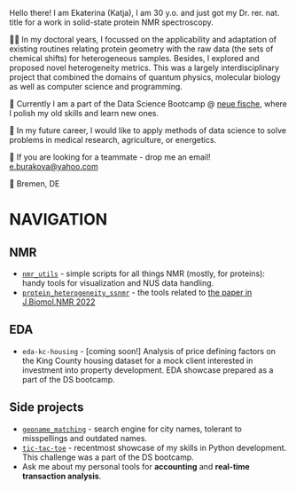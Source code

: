 Hello there! I am Ekaterina (Katja), I am 30 y.o. and just got my Dr. rer. nat. title for a work in solid-state protein NMR spectroscopy. 

👩‍🎓 In my doctoral years, I focussed on the applicability and adaptation of existing routines relating protein geometry with the raw data (the sets of chemical shifts) for heterogeneous samples. Besides, I explored and proposed novel heterogeneity metrics. 
This was a largely interdisciplinary project that combined the domains of quantum physics, molecular biology as well as computer science and programming.

🐠 Currently I am a part of the Data Science Bootcamp @ [neue fische](https://github.com/neuefische), where I polish my old skills and learn new ones.  

🌱 In my future career, I would like to apply methods of data science to solve problems in medical research, agriculture, or energetics.

📨 If you are looking for a teammate - drop me an email! e.burakova@yahoo.com

📍 Bremen, DE

# NAVIGATION
## NMR
- [`nmr_utils`](https://github.com/eburakova/nmr_utilities) - simple scripts for all things NMR (mostly, for proteins): handy tools for visualization and NUS data handling. 
- [`protein_heterogeneity_ssnmr`](https://github.com/eburakova/protein_heterogeneity_ssnmr) - the tools related to [the paper in J.Biomol.NMR 2022](https://doi.org/10.1007/s10858-019-00291-z)
## EDA
- `eda-kc-housing` - [coming soon!] Analysis of price defining factors on the King County housing dataset for a mock client interested in investment into property development. EDA showcase prepared as a part of the DS bootcamp.
## Side projects
- [`geoname_matching`](https://github.com/eburakova/geoname_matching) - search engine for city names, tolerant to misspellings and outdated names.
- [`tic-tac-toe`](https://github.com/eburakova/tic-tac-toe) - recentmost showcase of my skills in Python development. This challenge was a part of the DS bootcamp.
- Ask me about my personal tools for **accounting** and **real-time transaction analysis**. 

<!---
eburakova/eburakova is a ✨ special ✨ repository because its `README.md` (this file) appears on your GitHub profile.
You can click the Preview link to take a look at your changes.
--->
